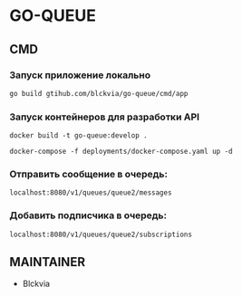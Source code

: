 # GO-QUEUE

## CMD

### Запуск приложение локально
```bash
go build gtihub.com/blckvia/go-queue/cmd/app
```

### Запуск контейнеров для разработки API
```shell script
docker build -t go-queue:develop .
```
```shell script
docker-compose -f deployments/docker-compose.yaml up -d
```

### Отправить сообщение в очередь:
```curl
localhost:8080/v1/queues/queue2/messages
```

### Добавить подписчика в очередь:
```curl
localhost:8080/v1/queues/queue2/subscriptions
```

## MAINTAINER
* Blckvia